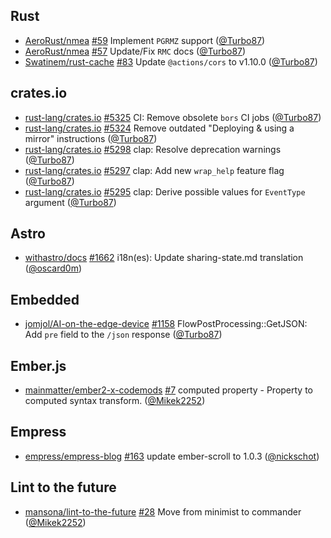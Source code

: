 ## Rust

- [AeroRust/nmea] [#59](https://github.com/AeroRust/nmea/pull/59) Implement `PGRMZ` support ([@Turbo87])
- [AeroRust/nmea] [#57](https://github.com/AeroRust/nmea/pull/57) Update/Fix `RMC` docs ([@Turbo87])
- [Swatinem/rust-cache] [#83](https://github.com/Swatinem/rust-cache/pull/83) Update `@actions/cors` to v1.10.0 ([@Turbo87])

## crates.io

- [rust-lang/crates.io] [#5325](https://github.com/rust-lang/crates.io/pull/5325) CI: Remove obsolete `bors` CI jobs ([@Turbo87])
- [rust-lang/crates.io] [#5324](https://github.com/rust-lang/crates.io/pull/5324) Remove outdated "Deploying & using a mirror" instructions ([@Turbo87])
- [rust-lang/crates.io] [#5298](https://github.com/rust-lang/crates.io/pull/5298) clap: Resolve deprecation warnings ([@Turbo87])
- [rust-lang/crates.io] [#5297](https://github.com/rust-lang/crates.io/pull/5297) clap: Add new `wrap_help` feature flag ([@Turbo87])
- [rust-lang/crates.io] [#5295](https://github.com/rust-lang/crates.io/pull/5295) clap: Derive possible values for `EventType` argument ([@Turbo87])

## Astro

- [withastro/docs] [#1662](https://github.com/withastro/docs/pull/1662) i18n(es): Update sharing-state.md translation ([@oscard0m])

## Embedded

- [jomjol/AI-on-the-edge-device] [#1158](https://github.com/jomjol/AI-on-the-edge-device/pull/1158) FlowPostProcessing::GetJSON: Add `pre` field to the `/json` response ([@Turbo87])

## Ember.js

- [mainmatter/ember2-x-codemods] [#7](https://github.com/mainmatter/ember2-x-codemods/pull/7) computed property - Property to computed syntax transform. ([@Mikek2252])

## Empress

- [empress/empress-blog] [#163](https://github.com/empress/empress-blog/pull/163) update ember-scroll to 1.0.3 ([@nickschot])

## Lint to the future

- [mansona/lint-to-the-future] [#28](https://github.com/mansona/lint-to-the-future/pull/28) Move from minimist to commander ([@Mikek2252])

[@mikek2252]: https://github.com/Mikek2252
[@turbo87]: https://github.com/Turbo87
[@inesilva]: https://github.com/inesilva
[@marcoow]: https://github.com/marcoow
[@nickschot]: https://github.com/nickschot
[@oscard0m]: https://github.com/oscard0m
[aerorust/nmea]: https://github.com/AeroRust/nmea
[swatinem/rust-cache]: https://github.com/Swatinem/rust-cache
[empress/empress-blog]: https://github.com/empress/empress-blog
[jomjol/ai-on-the-edge-device]: https://github.com/jomjol/AI-on-the-edge-device
[mainmatter/ember2-x-codemods]: https://github.com/mainmatter/ember2-x-codemods
[mansona/lint-to-the-future]: https://github.com/mansona/lint-to-the-future
[rust-lang/crates.io]: https://github.com/rust-lang/crates.io
[withastro/docs]: https://github.com/withastro/docs
